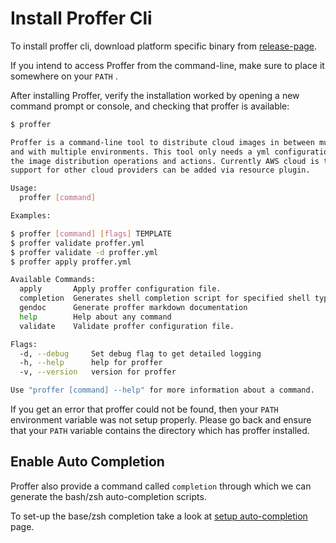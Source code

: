 # Install Proffer Cli

To install proffer cli, download platform specific binary from [release-page](github.com).

If you intend to access Proffer from the command-line, make sure to place it somewhere on your `PATH` .

After installing Proffer, verify the installation worked by opening a new command prompt or console, and checking that proffer is available:

``` Bash
$ proffer

Proffer is a command-line tool to distribute cloud images in between multiple regions
and with multiple environments. This tool only needs a yml configuration file with name proffer that defines
the image distribution operations and actions. Currently AWS cloud is the only supported cloud provider but
support for other cloud providers can be added via resource plugin.

Usage:
  proffer [command]

Examples:

$ proffer [command] [flags] TEMPLATE
$ proffer validate proffer.yml
$ proffer validate -d proffer.yml
$ proffer apply proffer.yml

Available Commands:
  apply       Apply proffer configuration file.
  completion  Generates shell completion script for specified shell type
  gendoc      Generate proffer markdown documentation
  help        Help about any command
  validate    Validate proffer configuration file.

Flags:
  -d, --debug     Set debug flag to get detailed logging
  -h, --help      help for proffer
  -v, --version   version for proffer

Use "proffer [command] --help" for more information about a command.
```

If you get an error that proffer could not be found, then your `PATH` environment variable was not setup properly. Please go back and ensure that your `PATH` variable contains the directory which has proffer installed.

## Enable Auto Completion

Proffer also provide a command called `completion` through which we can generate the bash/zsh auto-completion scripts.

To set-up the base/zsh completion take a look at [setup auto-completion](doc/proffer_completion.md) page.
